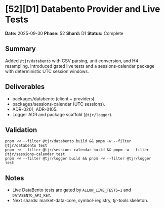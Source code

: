 # [52][D1] Databento Provider and Live Tests

**Date:** 2025-09-30
**Phase:** 52
**Shard:** D1
**Status:** Complete

## Summary
Added `@tjr/databento` with CSV parsing, unit conversion, and H4 resampling. Introduced gated live tests and a sessions-calendar package with deterministic UTC session windows.

## Deliverables
- packages/databento (client + providers).
- packages/sessions-calendar (UTC sessions).
- ADR-0201, ADR-0105.
- Logger ADR and package scaffold (`@tjr/logger`).

## Validation
```
pnpm -w --filter @tjr/databento build && pnpm -w --filter @tjr/databento test
pnpm -w --filter @tjr/sessions-calendar build && pnpm -w --filter @tjr/sessions-calendar test
pnpm -w --filter @tjr/logger build && pnpm -w --filter @tjr/logger test
```

## Notes
- Live DataBento tests are gated by `ALLOW_LIVE_TESTS=1` and `DATABENTO_API_KEY`.
- Next shards: market-data-core, symbol-registry, tjr-tools skeleton.

